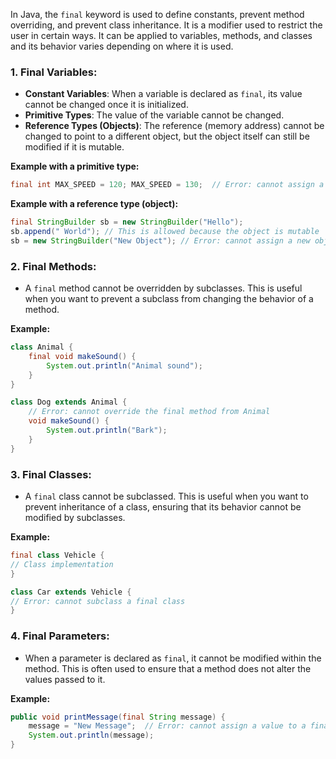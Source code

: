 In Java, the `final` keyword is used to define constants, prevent method overriding, and prevent class inheritance. It is a modifier used to restrict the user in certain ways. It can be applied to variables, methods, and classes and its behavior varies depending on where it is used.

### 1. **Final Variables**:

- **Constant Variables**: When a variable is declared as `final`, its value cannot be changed once it is initialized.
- **Primitive Types**: The value of the variable cannot be changed.
- **Reference Types (Objects)**: The reference (memory address) cannot be changed to point to a different object, but the object itself can still be modified if it is mutable.

**Example with a primitive type:**
```java
final int MAX_SPEED = 120; MAX_SPEED = 130;  // Error: cannot assign a value to a final variable`
```

**Example with a reference type (object):**
```java
final StringBuilder sb = new StringBuilder("Hello");
sb.append(" World"); // This is allowed because the object is mutable 
sb = new StringBuilder("New Object"); // Error: cannot assign a new object to a final reference
```
### 2. **Final Methods**:

- A `final` method cannot be overridden by subclasses. This is useful when you want to prevent a subclass from changing the behavior of a method.

**Example:**
```java
class Animal {
    final void makeSound() {
        System.out.println("Animal sound");
    }
}

class Dog extends Animal {
    // Error: cannot override the final method from Animal
    void makeSound() {
        System.out.println("Bark");
    }
}
```


### 3. **Final Classes**:

- A `final` class cannot be subclassed. This is useful when you want to prevent inheritance of a class, ensuring that its behavior cannot be modified by subclasses.

**Example:**
```java
final class Vehicle { 
// Class implementation
} 

class Car extends Vehicle { 
// Error: cannot subclass a final class 
}
```

### 4. **Final Parameters**:

- When a parameter is declared as `final`, it cannot be modified within the method. This is often used to ensure that a method does not alter the values passed to it.

**Example:**
```java
public void printMessage(final String message) {
    message = "New Message";  // Error: cannot assign a value to a final parameter
    System.out.println(message);
}

```

